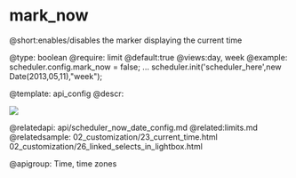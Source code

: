 mark_now
=============
@short:enables/disables the marker displaying the current time
	

@type: boolean
@require: limit
@default:true
@views:day, week
@example:
scheduler.config.mark_now = false;
...
scheduler.init('scheduler_here',new Date(2013,05,11),"week");


@template:	api_config
@descr:

<img src="api/weekView_properties.png"/>

@relatedapi:
	api/scheduler_now_date_config.md
@related:limits.md
@relatedsample:
	02_customization/23_current_time.html
    02_customization/26_linked_selects_in_lightbox.html

@apigroup: Time, time zones
    